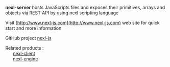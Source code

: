 <b>nexl-server</b> hosts JavaScripts files and exposes their primitives, arrays and objects via REST API by using nexl scripting language

Visit [http://www.nexl-js.com](http://www.nexl-js.com) web site for quick start and more information

GitHub project [nexl-js](https://github.com/yevgeny-sergeyev/nexl-js)

Related products :<br/>
&nbsp;&nbsp;&nbsp;&nbsp;&nbsp;&nbsp;[nexl-client](https://www.npmjs.com/package/nexl-client)<br/>
&nbsp;&nbsp;&nbsp;&nbsp;&nbsp;&nbsp;[nexl-engine](https://www.npmjs.com/package/nexl-engine)<br/>

